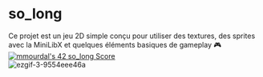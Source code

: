 # so_long
Ce projet est un jeu 2D simple conçu pour utiliser des textures, des sprites avec la MiniLibX et quelques éléments basiques de gameplay 🎮
[![mmourdal's 42 so_long Score](https://badge42.vercel.app/api/v2/claeixas400540fmd89rtzoil/project/2902077)](https://github.com/JaeSeoKim/badge42)
<br>
![ezgif-3-9554eee46a](https://user-images.githubusercontent.com/101677651/209620150-014c4be4-f699-46fe-bc8a-f82d0ce9216e.gif)
